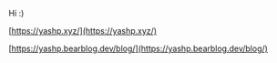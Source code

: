 Hi :)

[https://yashp.xyz/](https://yashp.xyz/)

[https://yashp.bearblog.dev/blog/](https://yashp.bearblog.dev/blog/)
